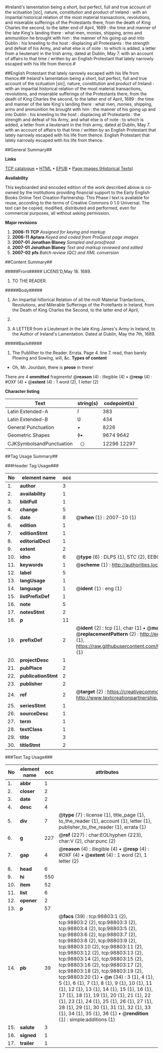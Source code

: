 #Ireland's lamentation being a short, but perfect, full and true account of the scituation [sic], nature, constitution and product of Ireland : with an impartial historical relation of the most material transactions, revolutions, and miserable sufferings of the Protestants there, from the death of King Charles the second, to the latter end of April, 1689 : the time and manner of the late King's landing there : what men, monies, shipping, arms and ammunition he brought with him : the manner of his going up and into Dublin : his kneeling to the host : displacing all Protestants : the strength and defeat of his Army, and what else is of note : to which is added, a letter from a lieutenant in the Irish army, dated at Dublin, May 7. with an account of affairs to that time / written by an English Protestant that lately narrowly escaped with his life from thence.#

##English Protestant that lately narrowly escaped with his life from thence.##
Ireland's lamentation being a short, but perfect, full and true account of the scituation [sic], nature, constitution and product of Ireland : with an impartial historical relation of the most material transactions, revolutions, and miserable sufferings of the Protestants there, from the death of King Charles the second, to the latter end of April, 1689 : the time and manner of the late King's landing there : what men, monies, shipping, arms and ammunition he brought with him : the manner of his going up and into Dublin : his kneeling to the host : displacing all Protestants : the strength and defeat of his Army, and what else is of note : to which is added, a letter from a lieutenant in the Irish army, dated at Dublin, May 7. with an account of affairs to that time / written by an English Protestant that lately narrowly escaped with his life from thence.
English Protestant that lately narrowly escaped with his life from thence.

##General Summary##

**Links**

[TCP catalogue](http://www.ota.ox.ac.uk/tcp/)  • 
[HTML](http://tei.it.ox.ac.uk/tcp/Texts-HTML/free/A45/A45771.html)  • 
[EPUB](http://tei.it.ox.ac.uk/tcp/Texts-EPUB/free/A45/A45771.epub) • 
[Page images (Historical Texts)](https://data.historicaltexts.jisc.ac.uk/view?pubId=eebo-13285914e&pageId=eebo-13285914e-98803-1)

**Availability**

This keyboarded and encoded edition of the
	       work described above is co-owned by the institutions
	       providing financial support to the Early English Books
	       Online Text Creation Partnership. This Phase I text is
	       available for reuse, according to the terms of Creative
	       Commons 0 1.0 Universal. The text can be copied,
	       modified, distributed and performed, even for
	       commercial purposes, all without asking permission.

**Major revisions**

1. __2006-11__ __TCP__ *Assigned for keying and markup*
1. __2006-11__ __Aptara__ *Keyed and coded from ProQuest page images*
1. __2007-01__ __Jonathan Blaney__ *Sampled and proofread*
1. __2007-01__ __Jonathan Blaney__ *Text and markup reviewed and edited*
1. __2007-02__ __pfs__ *Batch review (QC) and XML conversion*

##Content Summary##

#####Front#####
LICENS'D,May 18. 1689.
1. TO THE
READER.

#####Body#####

1. An Impartial hiſtorical Relation of all
the moſt Material Tranſactions, Revolutions,
and Miſerable Sufferings
of the Proteſtants in Ireland, from
the Death of King Charles the Second,
to the latter end of April,
1689.

1. A LETTER from a Lieutenant
in the late King James's Army in
Ireland, to the Author of Ireland's
Lamentation. Dated at Dublin,
May the 7th, 1689.

#####Back#####

1. The Publiſher to the Reader.
Errata. Page 4. line 7. read, than barely Plowing and Sowing, will, &c.
**Types of content**

  * Oh, Mr. Jourdain, there is **prose** in there!

There are 4 **ommitted** fragments! 
 @__reason__ (4) : illegible (4)  •  @__resp__ (4) : #OXF (4)  •  @__extent__ (4) : 1 word (2), 1 letter (2)

**Character listing**


|Text|string(s)|codepoint(s)|
|---|---|---|
|Latin Extended-A|ſ|383|
|Latin Extended-B|Ʋ|434|
|General Punctuation|•|8226|
|Geometric Shapes|◊▪|9674 9642|
|CJKSymbolsandPunctuation|〈〉|12296 12297|

##Tag Usage Summary##

###Header Tag Usage###

|No|element name|occ|attributes|
|---|---|---|---|
|1.|__author__|3||
|2.|__availability__|1||
|3.|__biblFull__|1||
|4.|__change__|5||
|5.|__date__|8| @__when__ (1) : 2007-10 (1)|
|6.|__edition__|1||
|7.|__editionStmt__|1||
|8.|__editorialDecl__|1||
|9.|__extent__|2||
|10.|__idno__|6| @__type__ (6) : DLPS (1), STC (2), EEBO-CITATION (1), OCLC (1), VID (1)|
|11.|__keywords__|1| @__scheme__ (1) : http://authorities.loc.gov/ (1)|
|12.|__label__|5||
|13.|__langUsage__|1||
|14.|__language__|1| @__ident__ (1) : eng (1)|
|15.|__listPrefixDef__|1||
|16.|__note__|5||
|17.|__notesStmt__|2||
|18.|__p__|11||
|19.|__prefixDef__|2| @__ident__ (2) : tcp (1), char (1)  •  @__matchPattern__ (2) : ([0-9\-]+):([0-9IVX]+) (1), (.+) (1)  •  @__replacementPattern__ (2) : http://eebo.chadwyck.com/downloadtiff?vid=$1&page=$2 (1), https://raw.githubusercontent.com/textcreationpartnership/Texts/master/tcpchars.xml#$1 (1)|
|20.|__projectDesc__|1||
|21.|__pubPlace__|2||
|22.|__publicationStmt__|2||
|23.|__publisher__|2||
|24.|__ref__|2| @__target__ (2) : https://creativecommons.org/publicdomain/zero/1.0/ (1), http://www.textcreationpartnership.org/docs/. (1)|
|25.|__seriesStmt__|1||
|26.|__sourceDesc__|1||
|27.|__term__|1||
|28.|__textClass__|1||
|29.|__title__|3||
|30.|__titleStmt__|2||


###Text Tag Usage###

|No|element name|occ|attributes|
|---|---|---|---|
|1.|__abbr__|1||
|2.|__closer__|2||
|3.|__date__|2||
|4.|__desc__|4||
|5.|__div__|7| @__type__ (7) : license (1), title_page (1), to_the_reader (1), account (1), letter (1), publisher_to_the_reader (1), errata (1)|
|6.|__g__|227| @__ref__ (227) : char:EOLhyphen (223), char:V (2), char:punc (2)|
|7.|__gap__|4| @__reason__ (4) : illegible (4)  •  @__resp__ (4) : #OXF (4)  •  @__extent__ (4) : 1 word (2), 1 letter (2)|
|8.|__head__|6||
|9.|__hi__|550||
|10.|__item__|52||
|11.|__list__|6||
|12.|__opener__|2||
|13.|__p__|57||
|14.|__pb__|39| @__facs__ (39) : tcp:98803:1 (2), tcp:98803:2 (2), tcp:98803:3 (2), tcp:98803:4 (2), tcp:98803:5 (2), tcp:98803:6 (2), tcp:98803:7 (2), tcp:98803:8 (2), tcp:98803:9 (2), tcp:98803:10 (2), tcp:98803:11 (2), tcp:98803:12 (2), tcp:98803:13 (2), tcp:98803:14 (2), tcp:98803:15 (2), tcp:98803:16 (2), tcp:98803:17 (2), tcp:98803:18 (2), tcp:98803:19 (2), tcp:98803:20 (1)  •  @__n__ (34) : 3 (1), 4 (1), 5 (1), 6 (1), 7 (1), 8 (1), 9 (1), 10 (1), 11 (1), 12 (1), 13 (1), 14 (1), 15 (1), 16 (1), 17 (1), 18 (1), 19 (1), 20 (1), 21 (1), 22 (1), 23 (1), 24 (1), 25 (1), 26 (1), 27 (1), 28 (1), 29 (1), 30 (1), 31 (1), 32 (1), 33 (1), 34 (1), 35 (1), 36 (1)  •  @__rendition__ (1) : simple:additions (1)|
|15.|__salute__|3||
|16.|__signed__|1||
|17.|__trailer__|1||
